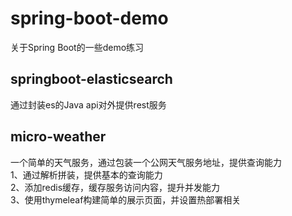 # spring-boot-demo
关于Spring Boot的一些demo练习

## springboot-elasticsearch  
通过封装es的Java api对外提供rest服务  

## micro-weather
一个简单的天气服务，通过包装一个公网天气服务地址，提供查询能力  
1、通过解析拼装，提供基本的查询能力       
2、添加redis缓存，缓存服务访问内容，提升并发能力     
3、使用thymeleaf构建简单的展示页面，并设置热部署相关   